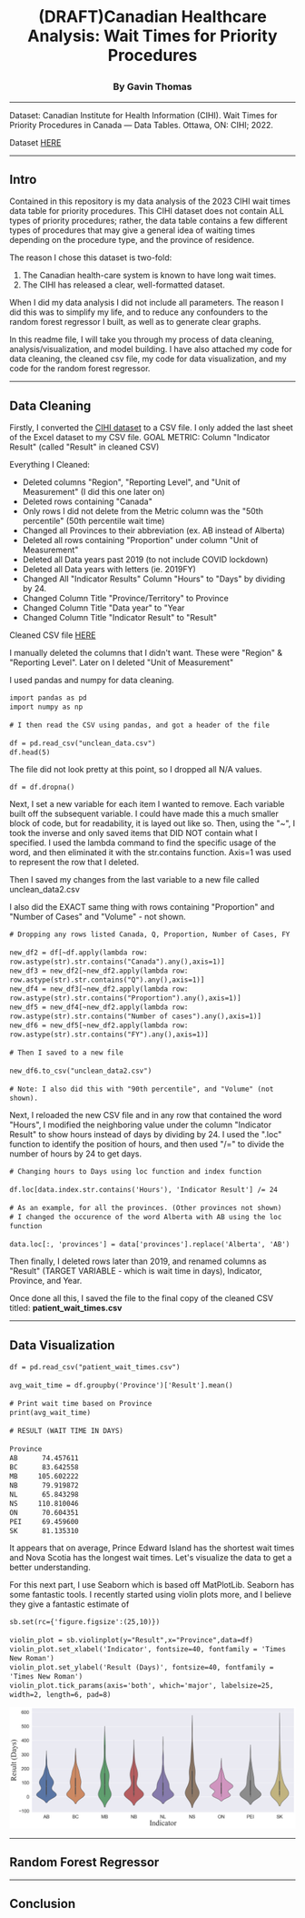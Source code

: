 # <p align="center">(DRAFT)Canadian Healthcare Analysis: Wait Times for Priority Procedures</p>
### <p align="center">By Gavin Thomas</p>
_____

<p align="left">Dataset: Canadian Institute for Health Information (CIHI). Wait Times for Priority Procedures in Canada — Data Tables. Ottawa, ON: CIHI; 2022.</p>

Dataset [HERE](https://www.cihi.ca/sites/default/files/document/wait-times-priority-procedures-in-canada-data-tables-en.xlsx)

_____

## Intro

Contained in this repository is my data analysis of the 2023 CIHI wait times data table for priority procedures. This CIHI dataset does not contain ALL types of priority procedures; rather, the data table contains a few different types of procedures that may give a general idea of waiting times depending on the procedure type, and the province of residence. 

The reason I chose this dataset is two-fold:
1. The Canadian health-care system is known to have long wait times.
2. The CIHI has released a clear, well-formatted dataset.

When I did my data analysis I did not include all parameters. The reason I did this was to simplify my life, and to reduce any confounders to the random forest regressor I built, as well as to generate clear graphs.

In this readme file, I will take you through my process of data cleaning, analysis/visualization, and model building. I have also attached my code for data cleaning, the cleaned csv file, my code for data visualization, and my code for the random forest regressor.

---
## Data Cleaning

Firstly, I converted the [CIHI dataset](https://www.cihi.ca/sites/default/files/document/wait-times-priority-procedures-in-canada-data-tables-en.xlsx) to a CSV file. I only added the last sheet of the Excel dataset to my CSV file.
GOAL METRIC: Column "Indicator Result" (called "Result" in cleaned CSV)

Everything I Cleaned:
- Deleted columns "Region", "Reporting Level", and "Unit of Measurement" (I did this one later on)
- Deleted rows containing "Canada"
- Only rows I did not delete from the Metric column was the "50th percentile" (50th percentile wait time)
- Changed all Provinces to their abbreviation (ex. AB instead of Alberta)
- Deleted all rows containing "Proportion" under column  "Unit of Measurement"
- Deleted all Data years past 2019 (to not include COVID lockdown)
- Deleted all Data years with letters (ie. 2019FY)
- Changed All "Indicator Results" Column "Hours" to "Days" by dividing by 24.
- Changed Column Title "Province/Territory" to Province
- Changed Column Title "Data year" to "Year
- Changed Column Title "Indicator Result" to "Result"

Cleaned CSV file [HERE](https://github.com/Gavin-Thomas/Wait-Times-for-Priority-Procedures-in-Canada/blob/main/cleaned-patient_wait_times.csv)

I manually deleted the columns that I didn't want. These were "Region" & "Reporting Level". Later on I deleted "Unit of Measurement"

I used pandas and numpy for data cleaning.

```
import pandas as pd
import numpy as np

# I then read the CSV using pandas, and got a header of the file

df = pd.read_csv("unclean_data.csv")
df.head(5)
```
The file did not look pretty at this point, so I dropped all N/A values.
```
df = df.dropna()
```
Next, I set a new variable for each item I wanted to remove. Each variable built off the subsequent variable. I could have made this a much smaller block of code, but for readability, it is layed out like so. Then, using the "~", I took the inverse and only saved items that DID NOT contain what I specified. I used the lambda command to find the specific usage of the word, and then eliminated it with the str.contains function. Axis=1 was used to represent the row that I deleted. 

Then I saved my changes from the last variable to a new file called unclean_data2.csv

I also did the EXACT same thing with rows containing "Proportion" and "Number of Cases" and "Volume" - not shown.
```
# Dropping any rows listed Canada, Q, Proportion, Number of Cases, FY

new_df2 = df[~df.apply(lambda row: row.astype(str).str.contains("Canada").any(),axis=1)]
new_df3 = new_df2[~new_df2.apply(lambda row: row.astype(str).str.contains("Q").any(),axis=1)]
new_df4 = new_df3[~new_df2.apply(lambda row: row.astype(str).str.contains("Proportion").any(),axis=1)]
new_df5 = new_df4[~new_df2.apply(lambda row: row.astype(str).str.contains("Number of cases").any(),axis=1)]
new_df6 = new_df5[~new_df2.apply(lambda row: row.astype(str).str.contains("FY").any(),axis=1)]

# Then I saved to a new file

new_df6.to_csv("unclean_data2.csv")

# Note: I also did this with "90th percentile", and "Volume" (not shown).
```
Next, I reloaded the new CSV file and in any row that contained the word "Hours", I modified the neighboring value under the column "Indicator Result" to show hours instead of days by dividing by 24. I used the ".loc" function to identify the position of hours, and then used "/=" to divide the number of hours by 24 to get days.

```
# Changing hours to Days using loc function and index function

df.loc[data.index.str.contains('Hours'), 'Indicator Result'] /= 24

# As an example, for all the provinces. (Other provinces not shown)
# I changed the occurence of the word Alberta with AB using the loc function

data.loc[:, 'provinces'] = data['provinces'].replace('Alberta', 'AB')
```
Then finally, I deleted rows later than 2019, and renamed columns as "Result" (TARGET VARIABLE - which is wait time in days), Indicator, Province, and Year. 

Once done all this, I saved the file to the final copy of the cleaned CSV titled: **patient_wait_times.csv**

---
## Data Visualization 

```
df = pd.read_csv("patient_wait_times.csv")

avg_wait_time = df.groupby('Province')['Result'].mean()

# Print wait time based on Province
print(avg_wait_time)

# RESULT (WAIT TIME IN DAYS)

Province
AB      74.457611
BC      83.642558
MB     105.602222
NB      79.919872
NL      65.843298
NS     110.810046
ON      70.604351
PEI     69.459600
SK      81.135310
```
It appears that on average, Prince Edward Island has the shortest wait times and Nova Scotia has the longest wait times. Let's visualize the data to get a better understanding.

For this next part, I use Seaborn which is based off MatPlotLib. Seaborn has some fantastic tools. I recently started using violin plots more, and I believe they give a fantastic estimate of 
```
sb.set(rc={'figure.figsize':(25,10)})

violin_plot = sb.violinplot(y="Result",x="Province",data=df)
violin_plot.set_xlabel('Indicator', fontsize=40, fontfamily = 'Times New Roman')
violin_plot.set_ylabel('Result (Days)', fontsize=40, fontfamily = 'Times New Roman')
violin_plot.tick_params(axis='both', which='major', labelsize=25, width=2, length=6, pad=8)
```
![Violin_Province](https://github.com/Gavin-Thomas/Wait-Times-for-Priority-Procedures-in-Canada/blob/main/Images/Violin_Province.png?raw=true)

---
## Random Forest Regressor
---
## Conclusion

